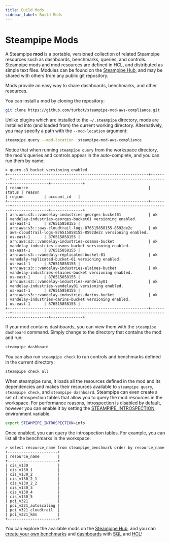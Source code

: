 ```yaml
---
title: Build Mods
sidebar_label: Build Mods
---
```

# Steampipe Mods


A Steampipe **mod** is a portable, versioned collection of related Steampipe resources such as dashboards, benchmarks, queries, and controls. Steampipe mods and mod resources are defined in HCL, and distributed as simple text files.  Modules can be found on the [Steampipe Hub](https://hub.steampipe.io), and may be shared with others from any public git repository. 

Mods provide an easy way to share dashboards, benchmarks, and other resources.

You can install a mod by cloning the repository:
```bash
git clone https://github.com/turbot/steampipe-mod-aws-compliance.git
```

Unlike plugins which are installed to the `~/.steampipe` directory, mods are installed into (and loaded from) the current working directory.  Alternatively, you may specify a path with the `--mod-location` argument:

```bash
steampipe query --mod-location  steampipe-mod-aws-compliance
```

Notice that when running `steampipe query` from the workspace directory, the mod's queries and controls appear in the auto-complete, and you can run them by name:

```
> query.s3_bucket_versioning_enabled
+--------------------------------------------------------------+--------+---------------------------------------------------------------------+----------------+--------------+
| resource                                                     | status | reason                                                              | region         | account_id   |
+--------------------------------------------------------------+--------+---------------------------------------------------------------------+----------------+--------------+
| arn:aws:s3:::vandelay-industries-georges-bucket01            | ok     | vandelay-industries-georges-bucket01 versioning enabled.            | us-east-1      | 876515858155 |
| arn:aws:s3:::aws-cloudtrail-logs-876515858155-8592de2c       | ok     | aws-cloudtrail-logs-876515858155-8592de2c versioning enabled.       | us-east-1      | 876515858155 |
| arn:aws:s3:::vandelay-industries-cosmos-bucket               | ok     | vandelay-industries-cosmos-bucket versioning enabled.               | us-east-1      | 876515858155 |
| arn:aws:s3:::vanedaly-replicated-bucket-01                   | ok     | vanedaly-replicated-bucket-01 versioning enabled.                   | us-east-1      | 876515858155 |
| arn:aws:s3:::vandelay-industries-elaines-bucket              | ok     | vandelay-industries-elaines-bucket versioning enabled.              | us-east-1      | 876515858155 |
| arn:aws:s3:::vandelay-industries-vandelay01                  | ok     | vandelay-industries-vandelay01 versioning enabled.                  | us-east-1      | 876515858155 |
| arn:aws:s3:::vandelay-industries-darins-bucket               | ok     | vandelay-industries-darins-bucket versioning enabled.               | us-east-1      | 876515858155 |
+--------------------------------------------------------------+--------+---------------------------------------------------------------------+----------------+--------------+
```


If your mod contains dashboards, you can view them with the `steampipe dashboard` command. Simply change to the directory that contains the mod and run:
```bash
steampipe dashboard
```

You can also run `steampipe check` to run controls and benchmarks defined in the current directory:

```bash
steampipe check all 
```

When steampipe runs, it loads all the resources defined in the mod and its dependencies and makes their resources available to `steampipe query`, `steampipe check`, and `steampipe dashboard`.  Steampipe can even create a set of introspection tables that allow you to query the mod resources in the workspace.  For performance reasons, introspection is disabled by default, however you can enable it by setting the [STEAMPIPE_INTROSPECTION](reference/env-vars/steampipe_introspection) environment variable:

```bash
export STEAMPIPE_INTROSPECTION=info
```

Once enabled, you can query the introspection tables.  For example, you can list all the benchmarks in the workspace:

```
> select resource_name from steampipe_benchmark order by resource_name
+----------------------+
| resource_name        |
+----------------------+
| cis_v130             |
| cis_v130_1           |
| cis_v130_2           |
| cis_v130_2_1         |
| cis_v130_2_2         |
| cis_v130_3           |
| cis_v130_4           |
| cis_v130_5           |
| pci_v321             |
| pci_v321_autoscaling |
| pci_v321_cloudtrail  |
| pci_v321_kms         |
+----------------------+
```


You can explore the available mods on the [Steampipe Hub](https://hub.steampipe.io/mods), and you can [create your own benchmarks](mods/writing-controls) and [dashboards](mods/writing-dashboards) with [SQL](sql/steampipe-sql) and [HCL](reference/mod-resources/overview)! 
